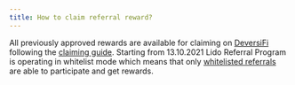 ```yaml
---
title: How to claim referral reward?
---
```


All previously approved rewards are available for claiming on [DeversiFi](https://app.deversifi.com/claim/lido-rewards) following the [claiming guide](https://help.lido.fi/en/articles/5461071-claiming-rewards-for-the-lido-referral-program). Starting from 13.10.2021 Lido Referral Program is operating in whitelist mode which means that only [whitelisted referrals](https://docs.google.com/spreadsheets/d/13JO906tAVoPW9m0F1I39bxB2UIu7E41NSbxIFIzT18I/edit#gid=1322321646) are able to participate and get rewards.
